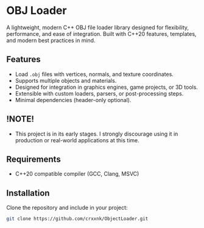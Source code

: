 # OBJ Loader

A lightweight, modern C++ OBJ file loader library designed for flexibility, performance, and ease of integration. Built with C++20 features, templates, and modern best practices in mind.

## Features

- Load `.obj` files with vertices, normals, and texture coordinates.
- Supports multiple objects and materials.
- Designed for integration in graphics engines, game projects, or 3D tools.
- Extensible with custom loaders, parsers, or post-processing steps.
- Minimal dependencies (header-only optional).

## !NOTE!

- This project is in its early stages. I strongly discourage using it in production or real-world applications at this time.

## Requirements

- C++20 compatible compiler (GCC, Clang, MSVC)

## Installation

Clone the repository and include in your project:

```bash
git clone https://github.com/crxxnk/ObjectLoader.git